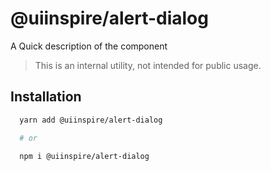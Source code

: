 # @uiinspire/alert-dialog

A Quick description of the component

> This is an internal utility, not intended for public usage.

## Installation

```sh
  yarn add @uiinspire/alert-dialog

  # or

  npm i @uiinspire/alert-dialog

```

